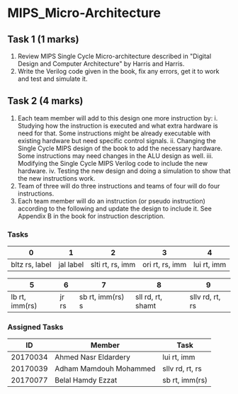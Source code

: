 # MIPS_Micro-Architecture

## Task 1 (1 marks) ##
1. Review MIPS Single Cycle Micro-architecture described in "Digital Design and Computer Architecture" by Harris and Harris.
2. Write the Verilog code given in the book, fix any errors, get it to work and test and simulate it.

## Task 2 (4 marks) ##
1. Each team member will add to this design one more instruction by:
    i. Studying how the instruction is executed and what extra hardware is need for that. Some instructions might be already executable with existing hardware but need specific control signals. 
    ii. Changing the Single Cycle MIPS design of the book to add the necessary hardware. Some instructions may need changes in the ALU design as well.
    iii. Modifying the Single Cycle MIPS Verilog code to include the new hardware.
    iv. Testing the new design and doing a simulation to show that the new instructions work.
2. Team of three will do three instructions and teams of four will do four instructions.
3. Each team member will do an instruction (or pseudo instruction) according to the following and update the design to include it. See Appendix B in the book for instruction description.

### Tasks ###

0 | 1 | 2 | 3 | 4
--- | --- | --- | --- | ---
bltz rs, label | jal label | slti rt, rs, imm | ori rt, rs, imm | lui rt, imm

5 | 6 | 7 | 8 | 9
--- | --- | --- | --- | ---
lb rt, imm(rs) | jr rs | sb rt, imm(rs) s | sll rd, rt, shamt | sllv rd, rt, rs

### Assigned Tasks ###

ID | Member | Task
--- | --- | ---
20170034 | Ahmed Nasr Eldardery | lui rt, imm
20170039 | Adham Mamdouh Mohammed | sllv rd, rt, rs
20170077 | Belal Hamdy Ezzat | sb rt, imm(rs)